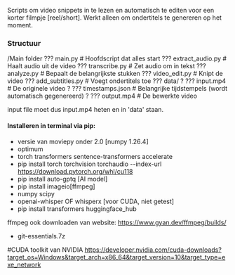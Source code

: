 Scripts om video snippets in te lezen en automatisch te editen voor een korter filmpje [reel/short].
Werkt alleen om ondertitels te genereren op het moment.

### Structuur

/Main folder
??? main.py                     # Hoofdscript dat alles start
??? extract_audio.py             # Haalt audio uit de video
??? transcribe.py                # Zet audio om in tekst
??? analyze.py                   # Bepaalt de belangrijkste stukken
??? video_edit.py                # Knipt de video
??? add_subtitles.py             # Voegt ondertitels toe
??? data/
?   ??? input.mp4                # De originele video
?   ??? timestamps.json          # Belangrijke tijdstempels (wordt automatisch gegenereerd)
?   ??? output.mp4               # De bewerkte video

input file moet dus input.mp4 heten en in 'data' staan.

#### Installeren in terminal via pip:
- versie van moviepy onder 2.0 [numpy 1.26.4]
- optimum
- torch transformers sentence-transformers accelerate
- pip install torch torchvision torchaudio --index-url https://download.pytorch.org/whl/cu118
- pip install auto-gptq [AI model]
- pip install imageio[ffmpeg]
- numpy scipy
- openai-whisper OF whisperx [voor CUDA, niet getest]
- pip install transformers huggingface_hub

ffmpeg ook downloaden van website: https://www.gyan.dev/ffmpeg/builds/
- git-essentials.7z

#CUDA toolkit van NVIDIA
https://developer.nvidia.com/cuda-downloads?target_os=Windows&target_arch=x86_64&target_version=10&target_type=exe_network

